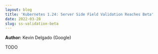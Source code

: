 ```yaml
---
layout: blog
title: 'Kubernetes 1.24: Server Side Field Validation Reaches Beta'
date: 2022-03-28
slug: ss-validation-beta
---
```


**Author:** Kevin Delgado (Google)

TODO
